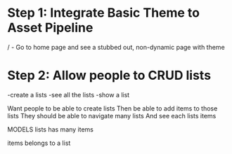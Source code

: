 # Step 1: Integrate Basic Theme to Asset Pipeline

/ - Go to home page and see a stubbed out, non-dynamic page with theme

# Step 2: Allow people to CRUD lists

-create a lists
-see all the lists
-show a list

Want people to be able to create lists
Then be able to add items to those lists
They should be able to navigate many lists
And see each lists items

MODELS
lists
  has many items

items
  belongs to a list
